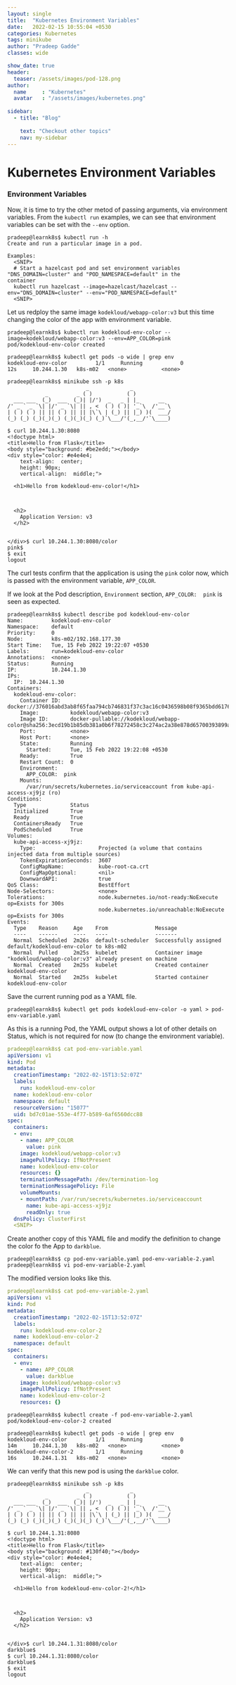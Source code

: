 ```yaml
---
layout: single
title:  "Kubernetes Environment Variables"
date:   2022-02-15 10:55:04 +0530
categories: Kubernetes
tags: minikube
author: "Pradeep Gadde"
classes: wide

show_date: true
header:
  teaser: /assets/images/pod-128.png
author:
  name     : "Kubernetes"
  avatar   : "/assets/images/kubernetes.png"
  
sidebar:
  - title: "Blog"
   
    text: "Checkout other topics"
    nav: my-sidebar
---
```

# Kubernetes Environment Variables


### Environment Variables

Now, it is time to try the other metod of passing arguments, via environment variables.
From the `kubectl run` examples, we can see that environment variables can be set with the `--env` option.

```shell
pradeep@learnk8s$ kubectl run -h
Create and run a particular image in a pod.

Examples:
  <SNIP>
  # Start a hazelcast pod and set environment variables "DNS_DOMAIN=cluster" and "POD_NAMESPACE=default" in the
container
  kubectl run hazelcast --image=hazelcast/hazelcast --env="DNS_DOMAIN=cluster" --env="POD_NAMESPACE=default"
  <SNIP>
```

Let us redploy the same image `kodekloud/webapp-color:v3` but this time changing the color of the app with environment variable.

```shell
pradeep@learnk8s$ kubectl run kodekloud-env-color --image=kodekloud/webapp-color:v3 --env=APP_COLOR=pink
pod/kodekloud-env-color created
```
```shell
pradeep@learnk8s$ kubectl get pods -o wide | grep env
kodekloud-env-color         1/1     Running            0              12s     10.244.1.30   k8s-m02   <none>           <none>
```
```shell
pradeep@learnk8s$ minikube ssh -p k8s
                         _             _
            _         _ ( )           ( )
  ___ ___  (_)  ___  (_)| |/')  _   _ | |_      __
/' _ ` _ `\| |/' _ `\| || , <  ( ) ( )| '_`\  /'__`\
| ( ) ( ) || || ( ) || || |\`\ | (_) || |_) )(  ___/
(_) (_) (_)(_)(_) (_)(_)(_) (_)`\___/'(_,__/'`\____)

$ curl 10.244.1.30:8080
<!doctype html>
<title>Hello from Flask</title>
<body style="background: #be2edd;"></body>
<div style="color: #e4e4e4;
    text-align:  center;
    height: 90px;
    vertical-align:  middle;">

  <h1>Hello from kodekloud-env-color!</h1>



  <h2>
    Application Version: v3
  </h2>


</div>$ curl 10.244.1.30:8080/color
pink$
$ exit
logout
```
The curl tests confirm that the application is using the `pink` color now, which is passed with the environment variable, `APP_COLOR`.

If we look at the Pod description, `Environment` section, `APP_COLOR:  pink` is seen as expected.
```shell
pradeep@learnk8s$ kubectl describe pod kodekloud-env-color
Name:         kodekloud-env-color
Namespace:    default
Priority:     0
Node:         k8s-m02/192.168.177.30
Start Time:   Tue, 15 Feb 2022 19:22:07 +0530
Labels:       run=kodekloud-env-color
Annotations:  <none>
Status:       Running
IP:           10.244.1.30
IPs:
  IP:  10.244.1.30
Containers:
  kodekloud-env-color:
    Container ID:   docker://376016abd3ab8f65faa794cb746831f37c3ac16c0436598b08f9365bdd6176d4
    Image:          kodekloud/webapp-color:v3
    Image ID:       docker-pullable://kodekloud/webapp-color@sha256:3ecd19b1b85db381a0b6f78272458c3c274ac2a38e878d65700393899adb3177
    Port:           <none>
    Host Port:      <none>
    State:          Running
      Started:      Tue, 15 Feb 2022 19:22:08 +0530
    Ready:          True
    Restart Count:  0
    Environment:
      APP_COLOR:  pink
    Mounts:
      /var/run/secrets/kubernetes.io/serviceaccount from kube-api-access-xj9jz (ro)
Conditions:
  Type              Status
  Initialized       True
  Ready             True
  ContainersReady   True
  PodScheduled      True
Volumes:
  kube-api-access-xj9jz:
    Type:                    Projected (a volume that contains injected data from multiple sources)
    TokenExpirationSeconds:  3607
    ConfigMapName:           kube-root-ca.crt
    ConfigMapOptional:       <nil>
    DownwardAPI:             true
QoS Class:                   BestEffort
Node-Selectors:              <none>
Tolerations:                 node.kubernetes.io/not-ready:NoExecute op=Exists for 300s
                             node.kubernetes.io/unreachable:NoExecute op=Exists for 300s
Events:
  Type    Reason     Age    From               Message
  ----    ------     ----   ----               -------
  Normal  Scheduled  2m26s  default-scheduler  Successfully assigned default/kodekloud-env-color to k8s-m02
  Normal  Pulled     2m25s  kubelet            Container image "kodekloud/webapp-color:v3" already present on machine
  Normal  Created    2m25s  kubelet            Created container kodekloud-env-color
  Normal  Started    2m25s  kubelet            Started container kodekloud-env-color
```

Save the current running pod as a YAML file.
```shell
pradeep@learnk8s$ kubectl get pods kodekloud-env-color -o yaml > pod-env-variable.yaml
```
As this is a running Pod, the YAML output shows a lot of other details on Status, which is not required for now (to change the environment variable).

```yaml
pradeep@learnk8s$ cat pod-env-variable.yaml
apiVersion: v1
kind: Pod
metadata:
  creationTimestamp: "2022-02-15T13:52:07Z"
  labels:
    run: kodekloud-env-color
  name: kodekloud-env-color
  namespace: default
  resourceVersion: "15077"
  uid: bd7c01ae-553e-4f77-b589-6af6560dcc88
spec:
  containers:
  - env:
    - name: APP_COLOR
      value: pink
    image: kodekloud/webapp-color:v3
    imagePullPolicy: IfNotPresent
    name: kodekloud-env-color
    resources: {}
    terminationMessagePath: /dev/termination-log
    terminationMessagePolicy: File
    volumeMounts:
    - mountPath: /var/run/secrets/kubernetes.io/serviceaccount
      name: kube-api-access-xj9jz
      readOnly: true
  dnsPolicy: ClusterFirst
  <SNIP>
```
Create another copy of this YAML file and modify the definition to change the color fo the App to `darkblue`.

```shell
pradeep@learnk8s$ cp pod-env-variable.yaml pod-env-variable-2.yaml
pradeep@learnk8s$ vi pod-env-variable-2.yaml
```
The modified version looks like this.
```yaml
pradeep@learnk8s$ cat pod-env-variable-2.yaml
apiVersion: v1
kind: Pod
metadata:
  creationTimestamp: "2022-02-15T13:52:07Z"
  labels:
    run: kodekloud-env-color-2
  name: kodekloud-env-color-2
  namespace: default
spec:
  containers:
  - env:
    - name: APP_COLOR
      value: darkblue
    image: kodekloud/webapp-color:v3
    imagePullPolicy: IfNotPresent
    name: kodekloud-env-color-2
    resources: {}
```
```shell
pradeep@learnk8s$ kubectl create -f pod-env-variable-2.yaml
pod/kodekloud-env-color-2 created
```
```shell
pradeep@learnk8s$ kubectl get pods -o wide | grep env
kodekloud-env-color         1/1     Running            0                14m     10.244.1.30   k8s-m02   <none>           <none>
kodekloud-env-color-2       1/1     Running            0                16s     10.244.1.31   k8s-m02   <none>           <none>
```
We can verify that this new pod is using the `darkblue` color.
```shell
pradeep@learnk8s$ minikube ssh -p k8s
                         _             _
            _         _ ( )           ( )
  ___ ___  (_)  ___  (_)| |/')  _   _ | |_      __
/' _ ` _ `\| |/' _ `\| || , <  ( ) ( )| '_`\  /'__`\
| ( ) ( ) || || ( ) || || |\`\ | (_) || |_) )(  ___/
(_) (_) (_)(_)(_) (_)(_)(_) (_)`\___/'(_,__/'`\____)

$ curl 10.244.1.31:8080
<!doctype html>
<title>Hello from Flask</title>
<body style="background: #130f40;"></body>
<div style="color: #e4e4e4;
    text-align:  center;
    height: 90px;
    vertical-align:  middle;">

  <h1>Hello from kodekloud-env-color-2!</h1>



  <h2>
    Application Version: v3
  </h2>


</div>$ curl 10.244.1.31:8080/color
darkblue$
$ curl 10.244.1.31:8080/color
darkblue$
$ exit
logout
```
